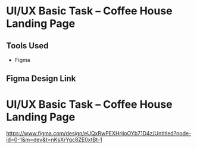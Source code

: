 # UI/UX Basic Task – Coffee House Landing Page

## Tools Used
- Figma

##  Figma Design Link
# UI/UX Basic Task – Coffee House Landing Page

https://www.figma.com/design/eUQxRwPEXHrjjoOYb71D4z/Untitled?node-id=0-1&m=dev&t=nKsXrYgc8ZE0xtBt-1
